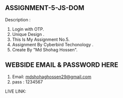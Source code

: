 ASSIGNMENT-5-JS-DOM
----------------------------------------------------------------------------------------------------

Description :
1. Login with OTP.
2. Unique Design .
3. This Is My Assignment No.5.
4. Assignment By Cyberbird Techonology .
5. Create By "Md Shohag Hossen".

WEBSIDE EMAIL & PASSWORD HERE
------------------------------
1. Email: mdshohaghossen29@gmail.com
2. pass : 1234567


LIVE LINK:

